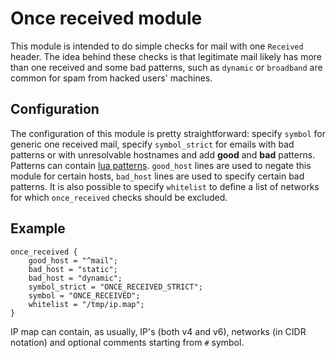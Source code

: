 # Once received module

This module is intended to do simple checks for mail with one `Received` header. The idea behind these checks is that legitimate mail likely has more than one received and some bad patterns, such as `dynamic` or `broadband` are common for spam from hacked users' machines.

## Configuration

The configuration of this module is pretty straightforward: specify `symbol` for generic one received mail, specify `symbol_strict` for emails with bad patterns or with unresolvable hostnames and add **good** and **bad** patterns. Patterns can contain [lua patterns](http://lua-users.org/wiki/PatternsTutorial). `good_host` lines are used to negate this module for certain hosts, `bad_host` lines are used to specify certain bad patterns. It is also possible to specify `whitelist` to define a list of networks for which `once_received` checks should be excluded.

## Example

~~~ucl
once_received {
    good_host = "^mail";
    bad_host = "static";
    bad_host = "dynamic";
    symbol_strict = "ONCE_RECEIVED_STRICT";
    symbol = "ONCE_RECEIVED";
    whitelist = "/tmp/ip.map";
}
~~~

IP map can contain, as usually, IP's (both v4 and v6), networks (in CIDR notation) and optional comments starting from `#` symbol.
